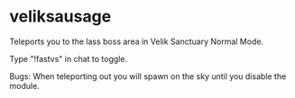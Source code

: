 # veliksausage
Teleports you to the lass boss area in Velik Sanctuary Normal Mode.

Type "!fastvs" in chat to toggle.

Bugs:
When teleporting out you will spawn on the sky until you disable the module.
